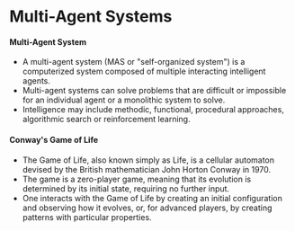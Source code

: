 # Multi-Agent Systems

#### Multi-Agent System
* A multi-agent system (MAS or "self-organized system") is a computerized system composed of multiple interacting intelligent agents.
* Multi-agent systems can solve problems that are difficult or impossible for an individual agent or a monolithic system to solve.
* Intelligence may include methodic, functional, procedural approaches, algorithmic search or reinforcement learning. 

#### Conway's Game of Life
* The Game of Life, also known simply as Life, is a cellular automaton devised by the British mathematician John Horton Conway in 1970.
* The game is a zero-player game, meaning that its evolution is determined by its initial state, requiring no further input.
* One interacts with the Game of Life by creating an initial configuration and observing how it evolves, or, for advanced players, by creating patterns with particular properties.

